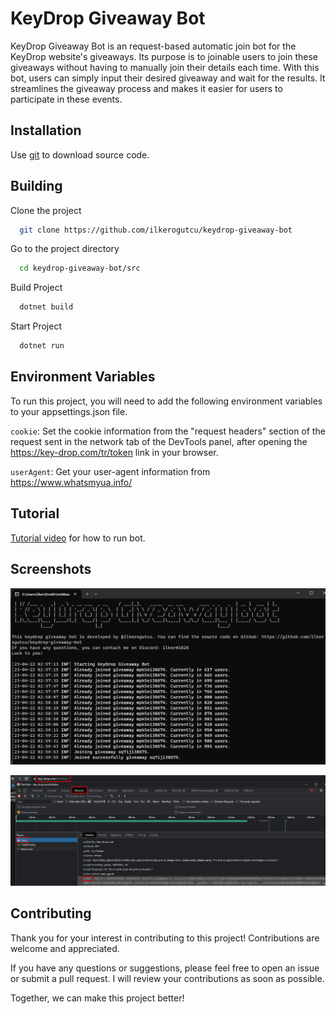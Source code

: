
# KeyDrop Giveaway Bot

KeyDrop Giveaway Bot is an request-based automatic join bot for the KeyDrop website's giveaways. Its purpose is to joinable users to join these giveaways without having to manually join their details each time. With this bot, users can simply input their desired giveaway and wait for the results. It streamlines the giveaway process and makes it easier for users to participate in these events.

## Installation 

Use [git](https://git-scm.com/downloads) to download source code.

## Building

Clone the project

```bash
  git clone https://github.com/ilkerogutcu/keydrop-giveaway-bot
```

Go to the project directory

```bash
  cd keydrop-giveaway-bot/src
```

Build Project
```bash
  dotnet build
```

Start Project

```bash
  dotnet run
```

  
## Environment Variables

To run this project, you will need to add the following environment variables to your appsettings.json file.

`cookie`: Set the cookie information from the "request headers" section of the request sent in the network tab of the DevTools panel, after opening the https://key-drop.com/tr/token link in your browser.

`userAgent`: Get your user-agent information from https://www.whatsmyua.info/


  
## Tutorial 

[Tutorial video](https://streamable.com/ymq8c0) for how to run bot.

## Screenshots

![screenshot1](https://github.com/ilkerogutcu/keydrop-giveaway-bot/blob/master/images/Screenshot_1.png)

  
![screenshot2](https://github.com/ilkerogutcu/keydrop-giveaway-bot/blob/master/images/Screenshot_2.png)

## Contributing

Thank you for your interest in contributing to this project! Contributions are welcome and appreciated.

If you have any questions or suggestions, please feel free to open an issue or submit a pull request. I will review your contributions as soon as possible.

Together, we can make this project better!
